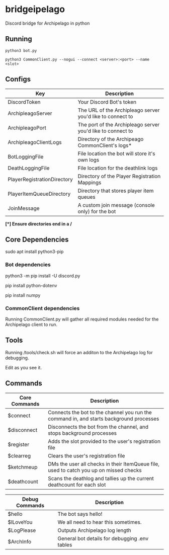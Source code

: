 # bridgeipelago

Discord bridge for Archipelago in python

## Running

`python3 bot.py`

`python3 CommonClient.py --nogui --connect <server>:<port> --name <slot>`


## Configs
|Key|Description|
|---|---|
|DiscordToken|Your Discord Bot's token|
|ArchipleagoServer|The URL of the Archipleago server you'd like to connect to|
|ArchipleagoPort|The port of the Archipleago server you'd like to connect to|
|ArchipleagoClientLogs|Directory of the Archipeago CommonClient's logs*|
|BotLoggingFile|File location the bot will store it's own logs|
|DeathLoggingFile|File location for the deathlink logs|
|PlayerRegistrationDirectory|Directory of the Player Registration Mappings|
|PlayerItemQueueDirectory|Directory that stores player item queues|
|JoinMessage|A custom join message (console only) for the bot|


**\[*] Ensure directories end in a /**

## Core Dependencies

sudo apt install python3-pip

### Bot dependencies

python3 -m pip install -U discord.py

pip install python-dotenv

pip install numpy

### CommonClient dependencies

Running CommonClient.py will gather all required modules needed for the Archipelago client to run.

## Tools

Running /tools/check.sh will force an additon to the Archipelago log for debugging.

Edit as you see it.


## Commands

|Core Commands|Description|
|---|---|
|$connect|Connects the bot to the channel you run the command in, and starts background processes|
|$disconnect|Disconnects the bot from the channel, and stops background processes|
|$register <slot>|Adds the slot provided to the user's registration file|
|$clearreg|Clears the user's registration file|
|$ketchmeup|DMs the user all checks in their ItemQueue file, used to catch you up on missed checks|
|$deathcount|Scans the deathlog and tallies up the current deathcount for each slot|

|Debug Commands|Description|
|---|---|
|$hello|The bot says hello!|
|$ILoveYou|We all need to hear this sometimes.|
|$LogPlease|Outputs Archipelago log length|
|$ArchInfo|General bot details for debugging .env tables|

  

